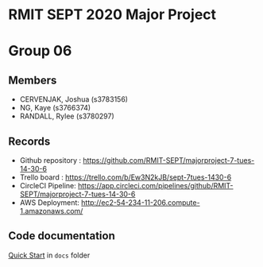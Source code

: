 # RMIT SEPT 2020 Major Project

# Group 06

## Members

- CERVENJAK, Joshua (s3783156)
- NG, Kaye (s3766374)
- RANDALL, Rylee (s3780297)

## Records

- Github repository : https://github.com/RMIT-SEPT/majorproject-7-tues-14-30-6
- Trello board : https://trello.com/b/Ew3N2kJB/sept-7tues-1430-6
- CircleCI Pipeline: https://app.circleci.com/pipelines/github/RMIT-SEPT/majorproject-7-tues-14-30-6
- AWS Deployment: http://ec2-54-234-11-206.compute-1.amazonaws.com/

## Code documentation

[Quick Start](/docs/README.md) in `docs` folder
